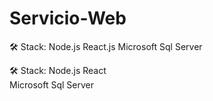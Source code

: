 # Servicio-Web

🛠️ Stack: 
Node.js 
React.js
Microsoft Sql Server

🛠️ Stack:
Node.js
React  
Microsoft Sql Server
 
